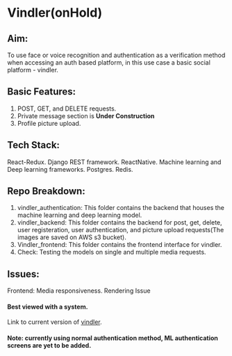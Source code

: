 # Vindler(onHold)

## Aim:
To use face or voice recognition and authentication as a verification method when accessing an auth based platform, in this use case a basic social platform - vindler.

## Basic Features:
1) POST, GET, and DELETE requests.
2) Private message section is **Under Construction**
3) Profile picture upload.


## Tech Stack:
React-Redux.
Django REST framework.
ReactNative.
Machine learning and Deep learning frameworks.
Postgres.
Redis.

## Repo Breakdown:
1) vindler_authentication: This folder contains the backend that houses the machine learning and deep learning model.
2) vindler_backend: This folder contains the backend for post, get, delete, user registeration, user authentication, and picture upload requests(The images are saved on AWS s3 bucket). 
3) Vindler_frontend: This folder contains the frontend interface for vindler.
4) Check: Testing the models on single and multiple media requests.


## Issues:
Frontend: 
  Media responsiveness.
  Rendering Issue

#### Best viewed with a system.

Link to current version of [vindler](https://vindler.netlify.app/#/Login).
#### Note: currently using normal authentication method, ML authentication screens are yet to be added.
